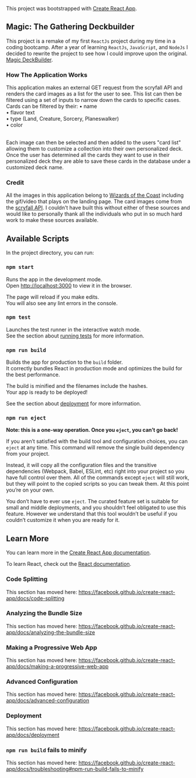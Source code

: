 This project was bootstrapped with [Create React App](https://github.com/facebook/create-react-app).
## Magic: The Gathering Deckbuilder
This project is a remake of my first `ReactJs` project during my time in a coding bootcamp. After a year of learning `ReactJs`, `JavaScript`, and `NodeJs` I decided to rewrite the project to see how I could improve upon the original. [Magic DeckBuilder](https://github.com/jhorton84/MTG-deckbuilder).

### How The Application Works
This application makes an external GET request from the scryfall API and renders the card images as a list for the user to see. This list can then be filtered using a set of inputs to narrow down the cards to specific cases. Cards can be filtered by their:
	• name 
<br />
	• flavor text
<br />
	• type (Land, Creature, Sorcery, Planeswalker)
<br />
	• color 
	
<br />
Each image can then be selected and then added to the users "card list" allowing them to customize a collection into their own personalized deck. Once the user has determined all the cards they want to use in their personalized deck they are able to save these cards in the database under a customized deck name.

### Credit
All the images in this application belong to [Wizards of the Coast](https://magic.wizards.com/en) including the gif/video that plays on the landing page. The card images come from the [scryfall API](https://scryfall.com/docs/api). I couldn't have built this without either of these sources and would like to personally thank all the individuals who put in so much hard work to make these sources available.

## Available Scripts

In the project directory, you can run:

### `npm start`

Runs the app in the development mode.<br />
Open [http://localhost:3000](http://localhost:3000) to view it in the browser.

The page will reload if you make edits.<br />
You will also see any lint errors in the console.

### `npm test`

Launches the test runner in the interactive watch mode.<br />
See the section about [running tests](https://facebook.github.io/create-react-app/docs/running-tests) for more information.

### `npm run build`

Builds the app for production to the `build` folder.<br />
It correctly bundles React in production mode and optimizes the build for the best performance.

The build is minified and the filenames include the hashes.<br />
Your app is ready to be deployed!

See the section about [deployment](https://facebook.github.io/create-react-app/docs/deployment) for more information.

### `npm run eject`

**Note: this is a one-way operation. Once you `eject`, you can’t go back!**

If you aren’t satisfied with the build tool and configuration choices, you can `eject` at any time. This command will remove the single build dependency from your project.

Instead, it will copy all the configuration files and the transitive dependencies (Webpack, Babel, ESLint, etc) right into your project so you have full control over them. All of the commands except `eject` will still work, but they will point to the copied scripts so you can tweak them. At this point you’re on your own.

You don’t have to ever use `eject`. The curated feature set is suitable for small and middle deployments, and you shouldn’t feel obligated to use this feature. However we understand that this tool wouldn’t be useful if you couldn’t customize it when you are ready for it.

## Learn More

You can learn more in the [Create React App documentation](https://facebook.github.io/create-react-app/docs/getting-started).

To learn React, check out the [React documentation](https://reactjs.org/).

### Code Splitting

This section has moved here: https://facebook.github.io/create-react-app/docs/code-splitting

### Analyzing the Bundle Size

This section has moved here: https://facebook.github.io/create-react-app/docs/analyzing-the-bundle-size

### Making a Progressive Web App

This section has moved here: https://facebook.github.io/create-react-app/docs/making-a-progressive-web-app

### Advanced Configuration

This section has moved here: https://facebook.github.io/create-react-app/docs/advanced-configuration

### Deployment

This section has moved here: https://facebook.github.io/create-react-app/docs/deployment

### `npm run build` fails to minify

This section has moved here: https://facebook.github.io/create-react-app/docs/troubleshooting#npm-run-build-fails-to-minify
